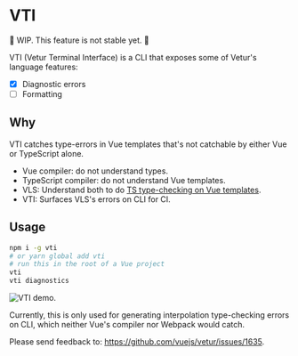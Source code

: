 # VTI

🚧 WIP. This feature is not stable yet. 🚧

VTI (Vetur Terminal Interface) is a CLI that exposes some of Vetur's language features:

- [x] Diagnostic errors
- [ ] Formatting

## Why

VTI catches type-errors in Vue templates that's not catchable by either Vue or TypeScript alone.

- Vue compiler: do not understand types.
- TypeScript compiler: do not understand Vue templates.
- VLS: Understand both to do [TS type-checking on Vue templates](https://vuejs.github.io/vetur/interpolation.html).
- VTI: Surfaces VLS's errors on CLI for CI.

## Usage

```bash
npm i -g vti
# or yarn global add vti
# run this in the root of a Vue project
vti
vti diagnostics
```

![VTI demo](https://user-images.githubusercontent.com/4033249/72225084-911ef580-3581-11ea-9943-e7165126ace9.gif).

Currently, this is only used for generating interpolation type-checking errors on CLI, which
neither Vue's compiler nor Webpack would catch.

Please send feedback to: https://github.com/vuejs/vetur/issues/1635.
